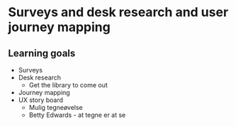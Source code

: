 # Surveys and desk research and user journey mapping



## Learning goals

- Surveys
- Desk research
  - Get the library to come out
- Journey mapping
- UX story board
  - Mulig tegneøvelse
  - Betty Edwards - at tegne er at se


